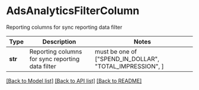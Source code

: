 # AdsAnalyticsFilterColumn

Reporting columns for sync reporting data filter

Type | Description | Notes
------------- | ------------- | -------------
**str** | Reporting columns for sync reporting data filter |  must be one of ["SPEND_IN_DOLLAR", "TOTAL_IMPRESSION", ]

[[Back to Model list]](../README.md#documentation-for-models) [[Back to API list]](../README.md#documentation-for-api-endpoints) [[Back to README]](../README.md)

